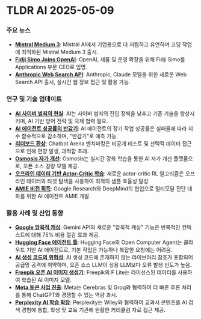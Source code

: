 # TLDR AI 2025-05-09

### 주요 뉴스
*   **[Mistral Medium 3](https://mistral.ai/news/mistral-medium-3?utm_source=tldrai)**: Mistral AI에서 기업용으로 더 저렴하고 유연하며 코딩 작업에 최적화된 Mistral Medium 3 출시.
*   **[Fidji Simo Joins OpenAI](https://openai.com/index/leadership-expansion-with-fidji-simo/?utm_source=tldrai)**: OpenAI, 제품 및 운영 확장을 위해 Fidji Simo를 Applications 부문 CEO로 임명.
*   **[Anthropic Web Search API](https://www.anthropic.com/news/web-search-api?utm_source=tldrai)**: Anthropic, Claude 모델을 위한 새로운 Web Search API 출시, 실시간 웹 정보 접근 및 활용 가능.

### 연구 및 기술 업데이트
*   **[AI 사이버 범죄의 현실](https://www.fortinet.com/blog/industry-trends/separating-fact-from-fiction-how-ai-is-transforming-cybercrime?utm_source=tldrai)**: AI는 사이버 범죄의 진입 장벽을 낮추고 기존 기술을 향상시키며, AI 기반 방어 전략 및 국제 협력 필요.
*   **[AI 에이전트 성공률의 반감기](https://www.lesswrong.com/posts/FYq5WRxKYnHBvHZix/is-there-a-half-life-for-the-success-rates-of-ai-agents-4?utm_source=tldrai)**: AI 에이전트의 장기 작업 성공률은 실패율에 따라 지수 함수적으로 감소하며, "반감기"로 예측 가능.
*   **[리더보드 환상](https://arxiv.org/abs/2504.20879?utm_source=tldrai)**: Chatbot Arena 벤치마킹은 비공개 테스트 및 선택적 데이터 접근으로 인해 편향 발생, 과적합 초래.
*   **[Osmosis 자가 개선](https://threadreaderapp.com/thread/1920564884967928133.html?utm_source=tldrai)**: Osmosis는 실시간 강화 학습을 통한 AI 자가 개선 플랫폼으로, 오픈 소스 경량 모델 제공.
*   **[오프라인 데이터 기반 Actor-Critic 학습](https://arxiv.org/abs/2505.03710?utm_source=tldrai)**: 새로운 actor-critic RL 알고리즘은 오프라인 데이터와 타겟 탐색을 사용하여 최적의 샘플 효율성 달성.
*   **[AMIE 비전 획득](https://research.google/blog/amie-gains-vision-a-research-ai-agent-for-multi-modal-diagnostic-dialogue/?utm_source=tldrai)**: Google Research와 DeepMind의 협업으로 멀티모달 진단 대화를 위한 AI 에이전트 AMIE 개발.

### 활용 사례 및 산업 동향
*   **[Google 암묵적 캐싱](https://techcrunch.com/2025/05/08/google-launches-implicit-caching-to-make-accessing-its-latest-ai-models-cheaper/?utm_source=tldrai)**: Gemini API의 새로운 "암묵적 캐싱" 기능은 반복적인 컨텍스트에 대해 75% 비용 절감 효과 제공.
*   **[Hugging Face 에이전트 툴](https://techcrunch.com/2025/05/06/hugging-face-releases-a-free-operator-like-agentic-ai-tool/?utm_source=tldrai)**: Hugging Face의 Open Computer Agent는 클라우드 기반 AI 에이전트로, 기본 작업은 가능하나 복잡한 요청에는 어려움.
*   **[AI 생성 코드의 위험성](https://arstechnica.com/security/2025/04/ai-generated-code-could-be-a-disaster-for-the-software-supply-chain-heres-why/?utm_source=tldrai)**: AI 생성 코드에 존재하지 않는 라이브러리 참조가 포함되어 공급망 공격에 취약하며, 오픈 소스 LLM이 상용 LLM보다 오류 발생 빈도가 높음.
*   **[Freepik 오픈 AI 이미지 생성기](https://techcrunch.com/2025/04/29/freepik-releases-an-open-ai-image-generator-trained-on-licensed-data/?utm_source=tldrai)**: Freepik의 F Lite는 라이선스된 데이터를 사용하여 학습된 AI 이미지 모델.
*   **[Meta 토큰 사업 진출](https://www.forbes.com/sites/karlfreund/2025/04/29/meta-enters-the-token-business-powered-by-nvidia-cerebras-and-groq/?utm_source=tldrai)**: Meta는 Cerebras 및 Groq와 협력하여 더 빠른 추론 처리를 통해 ChatGPT와 경쟁할 수 있는 역량 과시.
*   **[Perplexity AI 학습 확장](https://www.perplexity.ai/hub/blog/perplexity-partners-with-wiley-to-power-educational-ai-search?utm_source=tldrai)**: Perplexity는 Wiley와 협력하여 교과서 콘텐츠를 AI 검색 경험에 통합, 학생 및 교육 기관에 원활한 커리큘럼 자료 접근 제공.
